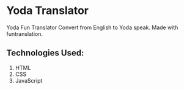 # Yoda Translator

Yoda Fun Translator Convert from English to Yoda speak. Made with funtranslation.

## Technologies Used:

1. HTML
2. CSS
3. JavaScript

